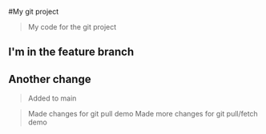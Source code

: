 #My git project 

>My code for the git project

## I'm in the feature branch

## Another change
> Added to main

>Made changes for git pull demo
>Made more changes for git pull/fetch demo
